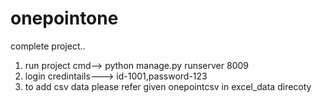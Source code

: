 # onepointone

complete project..

1) run project cmd--> python manage.py runserver 8009
2) login credintails---> id-1001,password-123
3) to add csv data please refer given onepointcsv in excel_data direcoty

